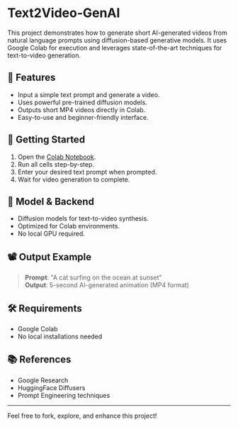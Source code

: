 # Text2Video-GenAI

This project demonstrates how to generate short AI-generated videos from natural language prompts using diffusion-based generative models. It uses Google Colab for execution and leverages state-of-the-art techniques for text-to-video generation.

## 📌 Features
- Input a simple text prompt and generate a video.
- Uses powerful pre-trained diffusion models.
- Outputs short MP4 videos directly in Colab.
- Easy-to-use and beginner-friendly interface.

## 🚀 Getting Started
1. Open the [Colab Notebook](https://colab.research.google.com/drive/1rRtcZdv4a2hF4nwY7AQspXsPF-u0i8v-?usp=sharing).
2. Run all cells step-by-step.
3. Enter your desired text prompt when prompted.
4. Wait for video generation to complete.

## 🧠 Model & Backend
- Diffusion models for text-to-video synthesis.
- Optimized for Colab environments.
- No local GPU required.

## 📽️ Output Example
> **Prompt**: "A cat surfing on the ocean at sunset"  
> **Output**: 5-second AI-generated animation (MP4 format)

## 🛠️ Requirements
- Google Colab
- No local installations needed

## 📚 References
- Google Research
- HuggingFace Diffusers
- Prompt Engineering techniques

---

Feel free to fork, explore, and enhance this project!


